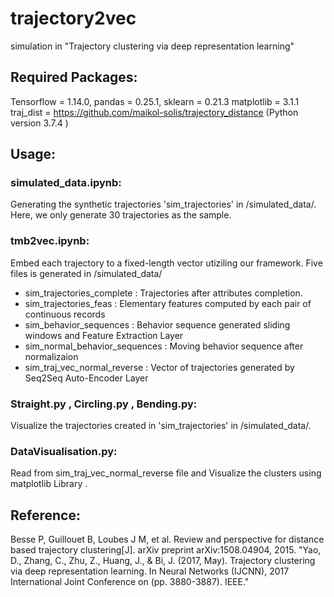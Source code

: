 # trajectory2vec

simulation in "Trajectory clustering via deep representation learning"

## Required Packages:

Tensorflow = 1.14.0, 
pandas = 0.25.1, 
sklearn = 0.21.3
matplotlib = 3.1.1
traj_dist =  https://github.com/maikol-solis/trajectory_distance
(Python version 3.7.4 )

## Usage:
### simulated_data.ipynb: 
Generating the synthetic trajectories 'sim_trajectories' in /simulated_data/.
Here, we only generate 30 trajectories as the sample.
### tmb2vec.ipynb: 
Embed each trajectory to a fixed-length vector utiziling our framework. 
Five files is generated in /simulated_data/
* sim_trajectories_complete : Trajectories after attributes completion.
* sim_trajectories_feas : Elementary features computed by each pair of continuous records
* sim_behavior_sequences : Behavior sequence generated sliding windows and Feature Extraction Layer
* sim_normal_behavior_sequences : Moving behavior sequence after normalizaion
* sim_traj_vec_normal_reverse : Vector of trajectories generated by Seq2Seq Auto-Encoder Layer

### Straight.py , Circling.py , Bending.py:
Visualize the trajectories created in 'sim_trajectories' in /simulated_data/.


### DataVisualisation.py:
Read from sim_traj_vec_normal_reverse file and Visualize the clusters using matplotlib Library .



## Reference:
Besse P, Guillouet B, Loubes J M, et al. Review and perspective for
distance based trajectory clustering[J]. arXiv preprint arXiv:1508.04904, 2015.
"Yao, D., Zhang, C., Zhu, Z., Huang, J., & Bi, J. (2017, May). Trajectory clustering via deep representation learning. In Neural Networks (IJCNN), 2017 International Joint Conference on (pp. 3880-3887). IEEE."

